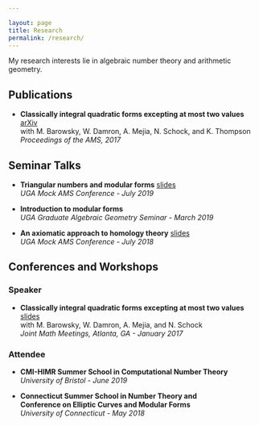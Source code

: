 ```yaml
---

layout: page
title: Research
permalink: /research/
---
```


My research interests lie in algebraic number theory and arithmetic geometry.


## Publications

* **Classically integral quadratic forms excepting at most two values** [arXiv](https://arxiv.org/abs/1608.01656)     
	with M. Barowsky, W. Damron, A. Mejia, N. Schock, and K. Thompson  
	*Proceedings of the AMS, 2017* 


## Seminar Talks

* **Triangular numbers and modular forms** [slides](https://drive.google.com/open?id=1EP51_A3XrRw-AAHQ1egrBzM5dcaOEAOB)  
	*UGA Mock AMS Conference - July 2019*

* **Introduction to modular forms**  
	*UGA Graduate Algebraic Geometry Seminar - March 2019*

* **An axiomatic approach to homology theory** [slides](https://drive.google.com/open?id=19N0xxMYhSn1a6ZJ65pzbabFCFLGRhBz9)  
	*UGA Mock AMS Conference - July 2018*


## Conferences and Workshops

### Speaker

* **Classically integral quadratic forms excepting at most two values** [slides](https://drive.google.com/open?id=1zhFYt1vBehf-k8IorQQDJeZ4FII6qSSP)  
	with M. Barowsky, W. Damron, A. Mejia, and N. Schock  
	*Joint Math Meetings, Atlanta, GA - January 2017*

### Attendee

* **CMI-HIMR Summer School in Computational Number Theory**  
	*University of Bristol - June 2019*

* **Connecticut Summer School in Number Theory and**  
	**Conference on Elliptic Curves and Modular Forms**  
	*University of Connecticut - May 2018*

